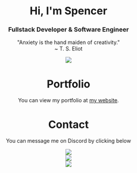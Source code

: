 <h1 align="center">Hi, I'm Spencer</h1>
<h3 align="center">Fullstack Developer & Software Engineer</h3>

<p align="center">
    "Anxiety is the hand maiden of creativity." <br />
    ~ T. S. Eliot
</p>

<p align="center">
    <a href="https://open.spotify.com/user/hae28hfde0zdiqt9pck5no6px"><img src="https://novatorem-orcin.vercel.app/api/spotify"/></a>
</p>

<h1 align="center">Portfolio</h1>

<p align="center">You can view my portfolio at <a href="https://spencer-0003.me">my website</a>.</p>

<h1 align="center">Contact</h1>
<p align="center">You can message me on Discord by clicking below</p>

<p align="center">
    <a href="https://discord.com/users/806037166701674511"><img src="https://lanyard-profile-readme.vercel.app/api/806037166701674511?idleMessage=Probably%20sleeping"/></a>
    <br />
    <a href="https://ko-fi.com/H2H17NJH7"><img src="https://ko-fi.com/img/githubbutton_sm.svg"/></a>
    <br />
    <a href="https://wakatime.com/@3920914e-10af-4d83-8c9a-7df756ee968c"><img src="https://wakatime.com/badge/user/3920914e-10af-4d83-8c9a-7df756ee968c.svg"/></a>
</p>
